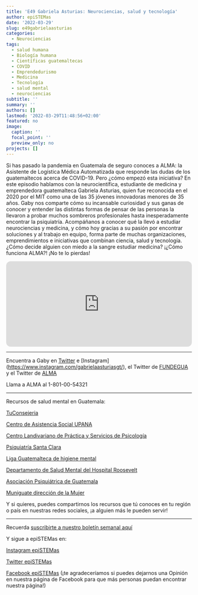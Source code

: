 ```yaml
---
title: 'E49 Gabriela Asturias: Neurociencias, salud y tecnología'
author: epiSTEMas
date: '2022-03-29'
slug: e49gabrielaasturias
categories:
  - Neurociencias
tags:
  - salud humana
  - Biología humana
  - Científicas guatemaltecas
  - COVID
  - Emprendedurismo
  - Medicina
  - Tecnología
  - salud mental
  - neurociencias
subtitle: ''
summary: ''
authors: []
lastmod: '2022-03-29T11:48:56+02:00'
featured: no
image:
  caption: ''
  focal_point: ''
  preview_only: no
projects: []
---
```


Si has pasado la pandemia en Guatemala de seguro conoces a ALMA: la Asistente de Logística Médica Automatizada que responde las dudas de los guatemaltecos acerca de COVID-19. Pero ¿cómo empezó esta iniciativa? En este episodio hablamos con la neurocientífica, estudiante de medicina y emprendedora guatemalteca Gabriela Asturias, quien fue reconocida en el 2020 por el MIT como una de las 35 jóvenes innovadoras menores de 35 años. Gaby nos comparte cómo su incansable curiosidad y sus ganas de conocer y entender las distintas formas de pensar de las personas la llevaron a probar muchos sombreros profesionales hasta inesperadamente encontrar la psiquiatría. Acompáñanos a conocer qué la llevó a estudiar neurociencias y medicina, y cómo hoy gracias a su pasión por encontrar soluciones y al trabajo en equipo, forma parte de muchas organizaciones, emprendimientos e iniciativas que combinan ciencia, salud y tecnología. ¿Cómo decide alguien con miedo a la sangre estudiar medicina? ¡¿Cómo funciona ALMA?! ¡No te lo pierdas!

<iframe style="border-radius:12px" src="https://open.spotify.com/embed/episode/2gRNtm6yhjt7XFB6u1okO5?utm_source=generator&theme=0" width="100%" height="232" frameBorder="0" allowfullscreen="" allow="autoplay; clipboard-write; encrypted-media; fullscreen; picture-in-picture"></iframe>

- - - - -

Encuentra a Gaby en [Twitter](https://twitter.com/gasturias) e [Instagram] (https://www.instagram.com/gabrielaasturiasgt/), el Twitter de [FUNDEGUA](https://twitter.com/InfoFundegua) y el Twitter de [ALMA](https://twitter.com/alma_responde)

Llama a ALMA al 1-801-00-54321

- - - - -

Recursos de salud mental en Guatemala:

[TuConsejeria](https://tuconsejeria.com/)

[Centro de Asistencia Social UPANA](https://cas.gt/)

[Centro Landivariano de Práctica y Servicios de Psicología](https://principal.url.edu.gt/acerca-de/servicios/centro-landivariano-de-practica-y-servicios-de-psicologia/)

[Psiquiatría Santa Clara](https://www.santaclara.com.gt/)

[Liga Guatemalteca de higiene mental](https://www.ligadehigienemental.org/clinica-psicologica)

[Departamento de Salud Mental del Hospital Roosevelt](https://m.facebook.com/SaludMentalHR/)

[Asociación Psiquiátrica de Guatemala](http://asociacionpsiquiatricadeguatemala.org/servicios-2/)

[Muniguate dirección de la Mujer](http://www.muniguate.com/dmm/)

Y si quieres, puedes compartirnos los recursos que tú conoces en tu región o país en nuestras redes sociales, ¡a alguien más le pueden servir!

- - - - -

Recuerda [suscribirte a nuestro boletín semanal aquí](http://eepurl.com/hyEnr1)

Y sigue a epiSTEMas en:

[Instagram epiSTEMas](https://www.instagram.com/epistemas/)  

[Twitter epiSTEMas](https://twitter.com/epiSTEMas_Pod)

[Facebook epiSTEMas](https://www.facebook.com/epiSTEMasPod) (¡te agradeceríamos si puedes dejarnos una Opinión en nuestra página de Facebook para que más personas puedan encontrar nuestra página!)

